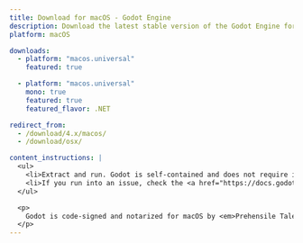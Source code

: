 ```yaml
---
title: Download for macOS - Godot Engine
description: Download the latest stable version of the Godot Engine for macOS
platform: macOS

downloads:
  - platform: "macos.universal"
    featured: true

  - platform: "macos.universal"
    mono: true
    featured: true
    featured_flavor: .NET

redirect_from:
  - /download/4.x/macos/
  - /download/osx/

content_instructions: |
  <ul>
    <li>Extract and run. Godot is self-contained and does not require installation.</li>
    <li>If you run into an issue, check the <a href="https://docs.godotengine.org/en/stable/tutorials/troubleshooting.html">Troubleshooting</a> page for common issues and their solutions.</li>
  </ul>

  <p>
    Godot is code-signed and notarized for macOS by <em>Prehensile Tales B.V.</em>.
  </p>
---
```

